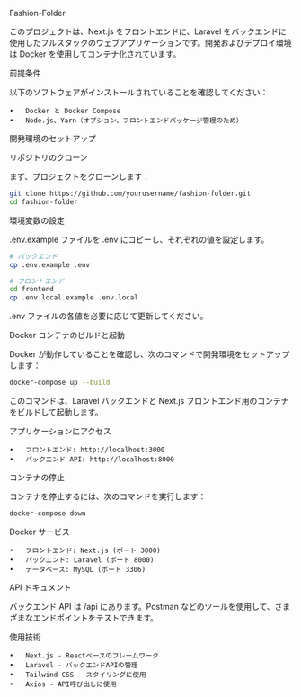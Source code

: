 Fashion-Folder

このプロジェクトは、Next.js をフロントエンドに、Laravel をバックエンドに使用したフルスタックのウェブアプリケーションです。開発およびデプロイ環境は Docker を使用してコンテナ化されています。

前提条件

以下のソフトウェアがインストールされていることを確認してください：

	•	Docker と Docker Compose
	•	Node.js、Yarn（オプション、フロントエンドパッケージ管理のため）

開発環境のセットアップ

リポジトリのクローン

まず、プロジェクトをクローンします：

```bash
git clone https://github.com/yourusername/fashion-folder.git
cd fashion-folder
```

環境変数の設定

.env.example ファイルを .env にコピーし、それぞれの値を設定します。

```bash
# バックエンド
cp .env.example .env

# フロントエンド
cd frontend
cp .env.local.example .env.local
```

.env ファイルの各値を必要に応じて更新してください。

Docker コンテナのビルドと起動

Docker が動作していることを確認し、次のコマンドで開発環境をセットアップします：

```bash
docker-compose up --build
```
このコマンドは、Laravel バックエンドと Next.js フロントエンド用のコンテナをビルドして起動します。

アプリケーションにアクセス

	•	フロントエンド: http://localhost:3000
	•	バックエンド API: http://localhost:8000

コンテナの停止

コンテナを停止するには、次のコマンドを実行します：

```bash
docker-compose down
```
Docker サービス

	•	フロントエンド: Next.js (ポート 3000)
	•	バックエンド: Laravel (ポート 8000)
	•	データベース: MySQL (ポート 3306)

API ドキュメント

バックエンド API は /api にあります。Postman などのツールを使用して、さまざまなエンドポイントをテストできます。

使用技術

	•	Next.js - Reactベースのフレームワーク
	•	Laravel - バックエンドAPIの管理
	•	Tailwind CSS - スタイリングに使用
	•	Axios - API呼び出しに使用
    